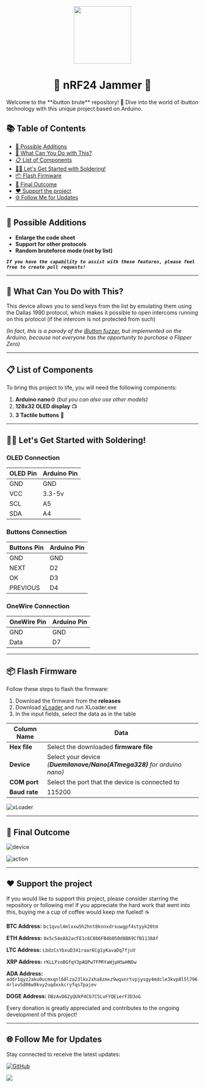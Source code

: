 <div align="center">
  <img src="https://avatars.githubusercontent.com/u/176677387" width="150" height="auto" />
  <h1> 🌟 nRF24 Jammer 🌟 </h1>
</div>
Welcome to the **ibutton brute** repository! 🎉 Dive into the world of ibutton technology with this unique project based on Arduino.

## 📚 Table of Contents
- [🎯 Possible Additions](#-possible-additions)
- [🚀 What Can You Do with This?](#-what-can-you-do-with-this)
- [📋 List of Components](#-list-of-components)
- [🧑‍🔧 Let's Get Started with Soldering!](#-lets-get-started-with-soldering)
- [📦 Flash Firmware](#-flash-firmware)
- [🎉 Final Outcome](#-final-outcome)
- [❤️ Support the project](#-support-the-project)
- [🌐 Follow Me for Updates](#-follow-me-for-updates)

-----

## 🎯 Possible Additions
- **Enlarge the code sheet**
- **Support for other protocols**
- **Random bruteforce mode (not by list)**

***`If you have the capability to assist with these features, please feel free to create pull requests!`***

-----

## 🚀 What Can You Do with This?
This device allows you to send keys from the list by emulating them using the Dallas 1990 protocol, which makes it possible to open intercoms running on this protocol (if the intercom is not protected from such)

*(In fact, this is a parody of the [iButton fuzzer](https://github.com/xMasterX/ibutton-fuzzer), but implemented on the Arduino, because not everyone has the opportunity to purchase a Flipper Zero)*

-----

## 📋 List of Components
To bring this project to life, you will need the following components:
1. **Arduino nano**⚙️ *(but you can also use other models)*
2. **128x32 OLED display** 📺
3. **3 Tactile buttons** 🔘

-----

## 🧑‍🔧 Let's Get Started with Soldering!
### OLED Connection
| **OLED Pin** | **Arduino Pin** |
|--------------|-----------------|
|GND           |GND              |
|VCC           |3.3-5v           |
|SCL           |A5               |
|SDA           |A4               |
### Buttons Connection
| **Buttons Pin** | **Arduino Pin** |
|-----------------|-----------------|
|GND              |GND              |
|NEXT             |D2               |
|OK               |D3               |
|PREVIOUS         |D4               |
### OneWire Connection
| **OneWire Pin** | **Arduino Pin** |
|-----------------|-----------------|
|GND              |GND              |
|Data             |D7               |

-----

## 📦 Flash Firmware
Follow these steps to flash the firmware:
1. Download the firmware from the **releases**
2. Download [xLoader](https://github.com/binaryupdates/xLoader) and run XLoader.exe
3. In the input fields, select the data as in the table

| **Column Name** | **Data**                                                                  |
|-----------------|---------------------------------------------------------------------------|
|**Hex file**         |Select the downloaded **firmware file**                                |
|**Device**           |Select your device *(**Duemilanove/Nano(ATmega328)** for arduino nano)*|
|**COM port**         |Select the port that the device is connected to                        |
|**Baud rate**        |115200                                                                 |

![xLoader](img/xLoader)

-----

## 🎉 Final Outcome

![device](img/device.png)

![action](img/action.png)

-----

## ❤️ Support the project
If you would like to support this project, please consider starring the repository or following me! If you appreciate the hard work that went into this, buying me a cup of coffee would keep me fueled! ☕ 

**BTC Address:** `bc1qvul4mlxxw5h2hnt8knnxdrxuwgpf4styyk20tm`

**ETH Address:** `0x5c54eAb2acFE1c6C866FB4b050d8B69CfB1138Af`

**LTC Address:** `LbdzCsYbxuD341raar6Cg1yKavaDq7fjuV`

**XRP Address:** `rKLLPzoBGfqY3pAQPwTFPRYaWjpHSwHNDw`

**ADA Address:** `addr1qyz2aku0ucmxqnl60lza23lkx2xha8zmxz9wqxnrtvpjysgy4mdcle3kvp8l5l7964rlvv5d06w9kvy2uqdxxkcryfqs7pajev`

**DOGE Address:** `DBzAvD62yQUkP4Cb7C5LuFYQEierF3D3oG`

Every donation is greatly appreciated and contributes to the ongoing development of this project!

-----

## 🌐 Follow Me for Updates
Stay connected to receive the latest updates:

[![GitHub](https://img.shields.io/badge/GitHub-W0rthlessS0ul-181717?style=flat&logo=github&logoColor=white)](https://github.com/W0rthlessS0ul)

<img src="https://profile-counter.glitch.me/W0rthlessS0ul.ibutton_brute/count.svg"/>
